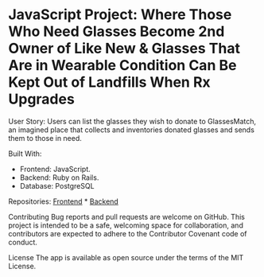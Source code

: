 # JavaScript Project: Where Those Who Need Glasses Become 2nd Owner of Like New & Glasses That Are in Wearable Condition Can Be Kept Out of Landfills When Rx Upgrades

User Story: Users can list the glasses they wish to donate to GlassesMatch, an imagined place that collects and inventories donated glasses and sends them to those in need.

Built With:
* Frontend: JavaScript.
* Backend: Ruby on Rails.
* Database: PostgreSQL

Repositories:
[Frontend](https://github.com/NiushaH/glassmatch-frontend)  *  [Backend](https://github.com/NiushaH/glassmatch-api)

Contributing
Bug reports and pull requests are welcome on GitHub.  This project is intended to be a safe, welcoming space for collaboration, and contributors are expected to adhere to the Contributor Covenant code of conduct.

License
The app is available as open source under the terms of the MIT License.